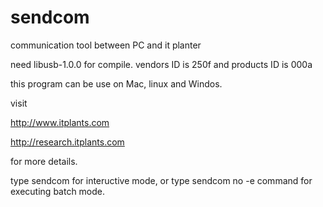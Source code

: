 # sendcom
communication tool between PC and it planter

need libusb-1.0.0 for compile.
vendors ID is 250f and products ID is 000a

this program can be use on Mac, linux and Windos.

visit 

http://www.itplants.com

http://research.itplants.com

for more details.

type sendcom for inteructive mode,
or
type sendcom no -e command for executing batch mode.





